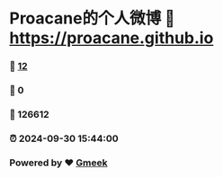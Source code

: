 # Proacane的个人微博 :link: https://proacane.github.io 
### :page_facing_up: [12](https://proacane.github.io/tag.html) 
### :speech_balloon: 0 
### :hibiscus: 126612 
### :alarm_clock: 2024-09-30 15:44:00 
### Powered by :heart: [Gmeek](https://github.com/Meekdai/Gmeek)
